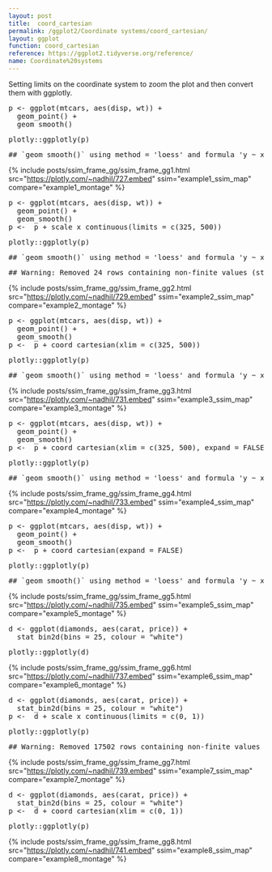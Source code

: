 ```yaml
---
layout: post
title:  coord_cartesian
permalink: /ggplot2/Coordinate systems/coord_cartesian/
layout: ggplot
function: coord_cartesian
reference: https://ggplot2.tidyverse.org/reference/
name: Coordinate%20systems
---
```


Setting limits on the coordinate system to zoom the plot and then convert them with ggplotly.








<pre class="mcode">
p <- ggplot(mtcars, aes(disp, wt)) +
  geom_point() +
  geom_smooth()
</pre>


<pre class="mcode">
plotly::ggplotly(p)
</pre>

<pre class="wcode">
## `geom_smooth()` using method = 'loess' and formula 'y ~ x'
</pre>

{% include posts/ssim_frame_gg/ssim_frame_gg1.html src="https://plotly.com/~nadhil/727.embed" ssim="example1_ssim_map" compare="example1_montage" %}







<pre class="mcode">
p <- ggplot(mtcars, aes(disp, wt)) +
  geom_point() +
  geom_smooth()
p <-  p + scale_x_continuous(limits = c(325, 500))
</pre>


<pre class="mcode">
plotly::ggplotly(p)
</pre>

<pre class="wcode">
## `geom_smooth()` using method = 'loess' and formula 'y ~ x'
</pre>

<pre class="wcode">
## Warning: Removed 24 rows containing non-finite values (stat_smooth).
</pre>

{% include posts/ssim_frame_gg/ssim_frame_gg2.html src="https://plotly.com/~nadhil/729.embed" ssim="example2_ssim_map" compare="example2_montage" %}







<pre class="mcode">
p <- ggplot(mtcars, aes(disp, wt)) +
  geom_point() +
  geom_smooth()
p <-  p + coord_cartesian(xlim = c(325, 500))
</pre>


<pre class="mcode">
plotly::ggplotly(p)
</pre>

<pre class="wcode">
## `geom_smooth()` using method = 'loess' and formula 'y ~ x'
</pre>

{% include posts/ssim_frame_gg/ssim_frame_gg3.html src="https://plotly.com/~nadhil/731.embed" ssim="example3_ssim_map" compare="example3_montage" %}







<pre class="mcode">
p <- ggplot(mtcars, aes(disp, wt)) +
  geom_point() +
  geom_smooth()
p <-  p + coord_cartesian(xlim = c(325, 500), expand = FALSE)
</pre>


<pre class="mcode">
plotly::ggplotly(p)
</pre>

<pre class="wcode">
## `geom_smooth()` using method = 'loess' and formula 'y ~ x'
</pre>

{% include posts/ssim_frame_gg/ssim_frame_gg4.html src="https://plotly.com/~nadhil/733.embed" ssim="example4_ssim_map" compare="example4_montage" %}







<pre class="mcode">
p <- ggplot(mtcars, aes(disp, wt)) +
  geom_point() +
  geom_smooth()
p <-  p + coord_cartesian(expand = FALSE)
</pre>


<pre class="mcode">
plotly::ggplotly(p)
</pre>

<pre class="wcode">
## `geom_smooth()` using method = 'loess' and formula 'y ~ x'
</pre>

{% include posts/ssim_frame_gg/ssim_frame_gg5.html src="https://plotly.com/~nadhil/735.embed" ssim="example5_ssim_map" compare="example5_montage" %}







<pre class="mcode">
d <- ggplot(diamonds, aes(carat, price)) +
  stat_bin2d(bins = 25, colour = "white")
</pre>


<pre class="mcode">
plotly::ggplotly(d)
</pre>

{% include posts/ssim_frame_gg/ssim_frame_gg6.html src="https://plotly.com/~nadhil/737.embed" ssim="example6_ssim_map" compare="example6_montage" %}







<pre class="mcode">
d <- ggplot(diamonds, aes(carat, price)) +
  stat_bin2d(bins = 25, colour = "white")
p <-  d + scale_x_continuous(limits = c(0, 1))
</pre>


<pre class="mcode">
plotly::ggplotly(p)
</pre>

<pre class="wcode">
## Warning: Removed 17502 rows containing non-finite values (stat_bin2d).
</pre>

{% include posts/ssim_frame_gg/ssim_frame_gg7.html src="https://plotly.com/~nadhil/739.embed" ssim="example7_ssim_map" compare="example7_montage" %}







<pre class="mcode">
d <- ggplot(diamonds, aes(carat, price)) +
  stat_bin2d(bins = 25, colour = "white")
p <-  d + coord_cartesian(xlim = c(0, 1))
</pre>


<pre class="mcode">
plotly::ggplotly(p)
</pre>

{% include posts/ssim_frame_gg/ssim_frame_gg8.html src="https://plotly.com/~nadhil/741.embed" ssim="example8_ssim_map" compare="example8_montage" %}



